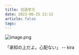 ```yaml
---
title: 日语学习
date: 2023-06-25 21:13
article: false
tags:
---
```


![image.png](http://oss.naglfar28.com/naglfar28/202306252114506.png)

「承知の上だよ。心配ない」 -- kira 
